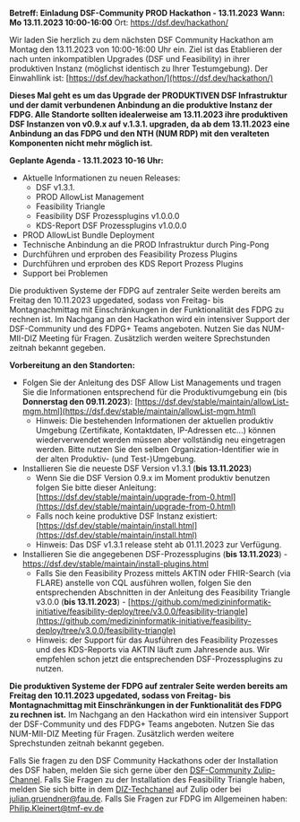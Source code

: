 
**Betreff: Einladung DSF-Community PROD Hackathon - 13.11.2023**
**Wann: Mo 13.11.2023 10:00-16:00**
Ort:  https://dsf.dev/hackathon/
			 
Wir laden Sie herzlich zu dem nächsten DSF Community Hackathon am Montag den 13.11.2023 von 10:00-16:00 Uhr ein. Ziel ist das Etablieren der nach unten inkompatiblen Upgrades (DSF und Feasibility) in ihrer produktiven Instanz (möglichst identisch zu Ihrer Testumgebung). Der Einwahllink ist: [https://dsf.dev/hackathon/](https://dsf.dev/hackathon/)

**Dieses Mal geht es um das Upgrade der PRODUKTIVEN DSF Infrastruktur und der damit verbundenen Anbindung an die produktive Instanz der FDPG. Alle Standorte sollten idealerweise am 13.11.2023 ihre produktiven DSF Instanzen von v0.9.x auf v.1.3.1. upgraden, da ab dem 13.11.2023 eine Anbindung an das FDPG und den NTH (NUM RDP) mit den veralteten Komponenten nicht mehr möglich ist.**

**Geplante Agenda - 13.11.2023 10-16 Uhr:**
- Aktuelle Informationen zu neuen Releases:
  - DSF v1.3.1.
  - PROD AllowList Management
  - Feasibility Triangle 
  - Feasibility DSF Prozessplugins v1.0.0.0
  - KDS-Report DSF Prozessplugins v1.0.0.0
- PROD AllowList Bundle Deployment
- Technische Anbindung an die PROD Infrastruktur durch Ping-Pong
- Durchführen und erproben des Feasibility Prozess Plugins 
- Durchführen und erproben des KDS Report Prozess Plugins
- Support bei Problemen

Die produktiven Systeme der FDPG auf zentraler Seite werden bereits am Freitag den 10.11.2023 upgedated, sodass von Freitag- bis Montagnachmittag mit Einschränkungen in der Funktionalität des FDPG zu rechnen ist. Im Nachgang an den Hackathon wird ein intensiver Support der DSF-Community und des FDPG+ Teams angeboten. Nutzen Sie das NUM-MII-DIZ Meeting für Fragen. Zusätzlich werden weitere Sprechstunden zeitnah bekannt gegeben.

**Vorbereitung an den Standorten:**
- Folgen Sie der Anleitung des DSF Allow List Managements und tragen Sie die Informationen entsprechend für die Produktivumgebung ein (bis **Donnerstag den 09.11.2023**):  [https://dsf.dev/stable/maintain/allowList-mgm.html](https://dsf.dev/stable/maintain/allowList-mgm.html)
  - Hinweis: Die bestehenden Informationen der aktuellen produktiv Umgebung (Zertifikate, Kontaktdaten, IP-Adressen etc…) können wiederverwendet werden müssen aber vollständig neu eingetragen werden. Bitte nutzen Sie den selben Organization-Identifier wie in der alten Produktiv- (und Test-)Umgebung.
- Installieren Sie die neueste DSF Version v1.3.1 (**bis 13.11.2023**)
  - Wenn Sie die DSF Version 0.9.x im Moment produktiv benutzen folgen Sie bitte dieser Anleitung:  [https://dsf.dev/stable/maintain/upgrade-from-0.html](https://dsf.dev/stable/maintain/upgrade-from-0.html)
  - Falls noch keine produktive DSF Instanz existiert:  [https://dsf.dev/stable/maintain/install.html](https://dsf.dev/stable/maintain/install.html)
  - Hinweis: Das DSF v1.3.1 release steht ab 01.11.2023 zur Verfügung. 
- Installieren Sie die angegebenen DSF-Prozessplugins (**bis 13.11.2023**) -  https://dsf.dev/stable/maintain/install-plugins.html
  - Falls Sie den Feasibility Prozess mittels AKTIN oder FHIR-Search (via FLARE) anstelle von CQL ausführen wollen, folgen Sie den entsprechenden Abschnitten in der Anleitung des Feasibility Triangle v3.0.0 (**bis 13.11.2023**) -  [https://github.com/medizininformatik-initiative/feasibility-deploy/tree/v3.0.0/feasibility-triangle](https://github.com/medizininformatik-initiative/feasibility-deploy/tree/v3.0.0/feasibility-triangle)
  - Hinweis: der Support für das Ausführen des Feasibility Prozesses und des KDS-Reports via AKTIN läuft zum Jahresende aus. Wir empfehlen schon jetzt die entsprechenden DSF-Prozessplugins zu nutzen.

**Die produktiven Systeme der FDPG auf zentraler Seite werden bereits am Freitag den 10.11.2023 upgedated, sodass von Freitag- bis Montagnachmittag mit Einschränkungen in der Funktionalität des FDPG zu rechnen ist.** Im Nachgang an den Hackathon wird ein intensiver Support der DSF-Community und des FDPG+ Teams angeboten. Nutzen Sie das NUM-MII-DIZ Meeting für Fragen. Zusätzlich werden weitere Sprechstunden zeitnah bekannt gegeben.
 
Falls Sie fragen zu den DSF Community Hackathons oder der Installation des DSF haben, melden Sie sich gerne über den [DSF-Community Zulip-Channel](https://mii.zulipchat.com/#narrow/stream/392426-Data-Sharing-Framework-.28DSF.29). Falls Sie Fragen zu der Installation des Feasibility Triangle haben, melden Sie sich bitte in dem [DIZ-Techchanel](https://mii.zulipchat.com/#narrow/stream/375397-DIZ-Tech-Channel) auf Zulip oder bei julian.gruendner@fau.de. Falls Sie Fragen zur FDPG im Allgemeinen haben: Philip.Kleinert@tmf-ev.de

